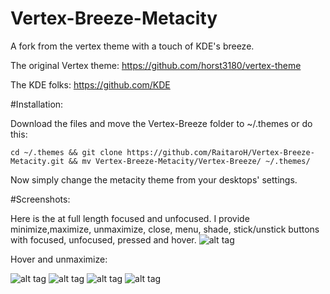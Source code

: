 # Vertex-Breeze-Metacity
A fork from the vertex theme with a touch of KDE's breeze.

The original Vertex theme: https://github.com/horst3180/vertex-theme

The KDE folks: https://github.com/KDE
 
 
 
 
 
 
 
#Installation:

Download the files and move the Vertex-Breeze folder to ~/.themes or do this:

``cd ~/.themes && git clone https://github.com/RaitaroH/Vertex-Breeze-Metacity.git && mv Vertex-Breeze-Metacity/Vertex-Breeze/ ~/.themes/``

Now simply change the metacity theme from your desktops' settings.
 
 
 
 
 

#Screenshots:

Here is the at full length focused and unfocused. I provide minimize,maximize, unmaximize, close, menu, shade, stick/unstick buttons with focused, unfocused, pressed and hover.
![alt tag](https://i.imgur.com/Qr97FtW.png)

Hover and unmaximize:

![alt tag](https://i.imgur.com/ByC8c5r.png)
![alt tag](https://i.imgur.com/1h2HqVB.png)
![alt tag](https://i.imgur.com/YOBTnKa.png)
![alt tag](https://i.imgur.com/53gEiZV.png)

